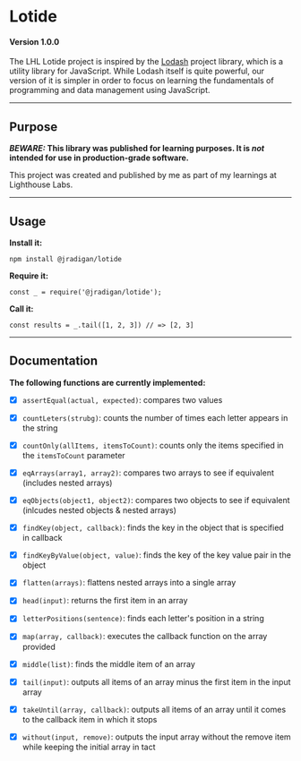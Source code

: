 # Lotide

#### **Version 1.0.0**

The LHL Lotide project is inspired by the [Lodash](https://lodash.com) project library, which is a utility library for JavaScript. While Lodash itself is quite powerful, our version of it is simpler in order to focus on learning the fundamentals of programming and data management using JavaScript.

---------------------------------------------------

## Purpose

**_BEWARE:_ This library was published for learning purposes. It is _not_ intended for use in production-grade software.**

This project was created and published by me as part of my learnings at Lighthouse Labs. 

---------------------------------------------------

## Usage

**Install it:**

`npm install @jradigan/lotide`

**Require it:**

`const _ = require('@jradigan/lotide');`

**Call it:**

`const results = _.tail([1, 2, 3]) // => [2, 3]`

---------------------------------------------------

## Documentation

**The following functions are currently implemented:**

- [x]  `assertEqual(actual, expected)`: compares two values
- [x] `countLeters(strubg)`: counts the number of times each letter appears in the string
- [x] `countOnly(allItems, itemsToCount)`: counts only the items specified in the `itemsToCount` parameter 
- [x] `eqArrays(array1, array2)`: compares two arrays to see if equivalent (includes nested arrays)
- [x] `eqObjects(object1, object2)`: compares two objects to see if equivalent (inlcudes nested objects & nested arrays)
- [x] `findKey(object, callback)`: finds the key in the object that is specified in callback
- [x] `findKeyByValue(object, value)`: finds the key of the key value pair in the object
- [x] `flatten(arrays)`: flattens nested arrays into a single array
- [x] `head(input)`: returns the first item in an array
- [x] `letterPositions(sentence)`: finds each letter's position in a string
- [x] `map(array, callback)`: executes the callback function on the array provided
- [x] `middle(list)`: finds the middle item of an array
- [x] `tail(input)`: outputs all items of an array minus the first item in the input array
- [x] `takeUntil(array, callback)`: outputs all items of an array until it comes to the callback item in which it stops
- [x] `without(input, remove)`: outputs the input array without the remove item while keeping the initial array in tact 


